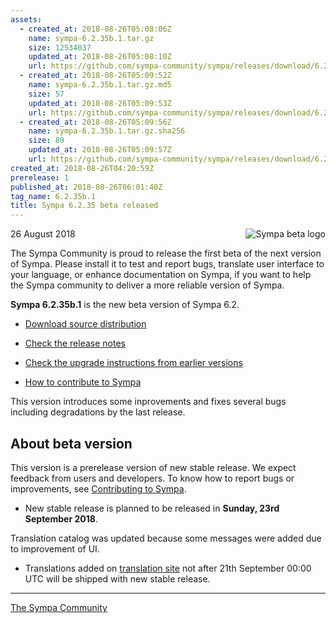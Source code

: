 ```yaml
---
assets:
  - created_at: 2018-08-26T05:08:06Z
    name: sympa-6.2.35b.1.tar.gz
    size: 12534037
    updated_at: 2018-08-26T05:08:10Z
    url: https://github.com/sympa-community/sympa/releases/download/6.2.35b.1/sympa-6.2.35b.1.tar.gz
  - created_at: 2018-08-26T05:09:52Z
    name: sympa-6.2.35b.1.tar.gz.md5
    size: 57
    updated_at: 2018-08-26T05:09:53Z
    url: https://github.com/sympa-community/sympa/releases/download/6.2.35b.1/sympa-6.2.35b.1.tar.gz.md5
  - created_at: 2018-08-26T05:09:56Z
    name: sympa-6.2.35b.1.tar.gz.sha256
    size: 89
    updated_at: 2018-08-26T05:09:57Z
    url: https://github.com/sympa-community/sympa/releases/download/6.2.35b.1/sympa-6.2.35b.1.tar.gz.sha256
created_at: 2018-08-26T04:20:59Z
prerelease: 1
published_at: 2018-08-26T06:01:40Z
tag_name: 6.2.35b.1
title: Sympa 6.2.35 beta released
---
```


<img align="right" src="https://www.sympa.org/_media/logos/old/sympa_beta.png" title="Sympa beta logo"/> 26 August 2018

The Sympa Community is proud to release the first beta of the next version of Sympa. Please install it to test and report bugs, translate user interface to your language, or enhance documentation on Sympa, if you want to help the Sympa community to deliver a more reliable version of Sympa.

**Sympa 6.2.35b.1** is the new beta version of Sympa 6.2.

  - [Download source distribution](https://github.com/sympa-community/sympa/releases/download/6.2.35b.1/sympa-6.2.35b.1.tar.gz)

  - [Check the release notes](https://github.com/sympa-community/sympa/blob/6.2.35b.1/NEWS.md)

  - [Check the upgrade instructions from earlier versions](https://sympa-community.github.io/manual/upgrade/notes.html)

  - [How to contribute to Sympa](https://github.com/sympa-community/sympa/blob/6.2.35b.1/CONTRIBUTING.md)

This version introduces some inprovements and fixes several bugs including degradations by the last release.

About beta version
---------------------

This version is a prerelease version of new stable release.  We expect feedback from users and developers.  To know how to report bugs or improvements, see [Contributing to Sympa](https://github.com/sympa-community/sympa/blob/6.2.35b.1/CONTRIBUTING.md).

  - New stable release is planned to be released in **Sunday, 23rd September 2018**.

Translation catalog was updated because some messages were added due to improvement of UI.

  - Translations added on [translation site](https://translate.sympa.org/) not after 21th September 00:00 UTC will be shipped with new stable release.

----
[The Sympa Community](https://github.com/sympa-community)
